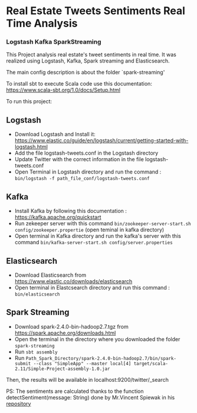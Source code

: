 # Real Estate Tweets Sentiments Real Time Analysis
### Logstash Kafka SparkStreaming

This Project analysis real estate's tweet sentiments in real time. It was realized using Logstash, Kafka, Spark streaming and Elasticsearch.

The main config description is about the folder `spark-streaming'

To install sbt to execute Scala code use this documentation: https://www.scala-sbt.org/1.0/docs/Setup.html

To run this project:
## Logstash
- Download Logstash and Install it:  https://www.elastic.co/guide/en/logstash/current/getting-started-with-logstash.html
- Add the file logstash-tweets.conf in the Logstash directory
- Update Twitter with the correct information in the file logstash-tweets.conf
- Open Terminal in Logstash directory and run the command : `bin/logstash -f path_file_conf/logstash-tweets.conf`

## Kafka
- Install Kafka by following this documentation : https://kafka.apache.org/quickstart
- Run zekeeper server with this command `bin/zookeeper-server-start.sh config/zookeeper.propertie` (open teminal in kafka directory)
- Open terminal in Kafka directory and run the kafka's server with this command `bin/kafka-server-start.sh config/server.properties`

## Elasticsearch
- Download Elasticsearch from https://www.elastic.co/downloads/elasticsearch
- Open terminal in Elastcsearch directory and run this command : `bin/elasticsearch`

## Spark Streaming
- Download spark-2.4.0-bin-hadoop2.7.tgz from https://spark.apache.org/downloads.html
- Open the terminal in the directory where you downloaded the folder `spark-streaming`
- Run `sbt assembly`
- Run `Path_Spark_Directory/spark-2.4.0-bin-hadoop2.7/bin/spark-submit --class "SimpleApp" --master local[4] target/scala-2.11/Simple-Project-assembly-1.0.jar`

Then, the results will be available in localhost:9200/twitter/_search

PS: The sentiments are calculated thanks to the function detectSentiment(message: String) done by Mr.Vincent Spiewak in his [repository](https://github.com/vspiewak/twitter-sentiment-analysis/blob/master/src/main/scala/com/github/vspiewak/util/SentimentAnalysisUtils.scala)
